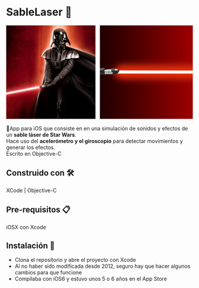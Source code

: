 <h1>SableLaser 📱</h1>
<img src="https://raw.githubusercontent.com/programacionmultimedia/programacionmultimedia/main/assets/sablelaser.jpg" width="600">

<p>
📍App para iOS que consiste en en una simulación de sonidos y efectos de un <strong>sable láser de Star Wars</strong>.
<br>Hace uso del <strong>acelerómetro y el giroscopio</strong> para detectar movimientos y generar los efectos. 
<br>Escrito en Objective-C</p>

<h2>Construido con 🛠️</h2>
<p>XCode | Objective-C</p>

<h2>Pre-requisitos 📋</h2>
<p>iOSX con Xcode</p>

<h2>Instalación 🔧</h2>
<ul>
    <li>Clona el repositorio y abre el proyecto con Xcode</li>
    <li>Al no haber sido modificada desde 2012, seguro hay que hacer algunos cambios para que funcione</li>
    <li>Compilaba con iOS6 y estuvo unos 5 o 6 años en el App Store</li>
</ul>